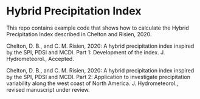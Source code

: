 # Hybrid Precipitation Index

This repo contains example code that shows how to calculate the Hybrid Precipitation Index described in Chelton and Risien, 2020.

Chelton, D. B., and C. M. Risien, 2020: A hybrid precipitation index inspired by the
SPI, PDSI and MCDI. Part 1: Development of the index. J. Hydrometeorol., Accepted.

Chelton, D. B., and C. M. Risien, 2020: A hybrid precipitation index inspired by the SPI,
PDSI and MCDI. Part 2: Application to investigate precipitation variability along the
west coast of North America. J. Hydrometeorol., revised manuscript under review.
